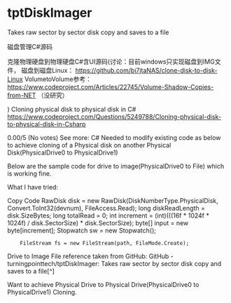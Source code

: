 # tptDiskImager
Takes raw sector by sector disk copy and saves to a file

磁盘管理C#源码

克隆物理硬盘到物理硬盘C#含UI源码(讨论：目前windows只实现磁盘到IMG文件，
磁盘到磁盘Linux： https://github.com/bi7jtaNAS/clone-disk-to-disk-Linux
VolumetoVolume参考：https://www.codeproject.com/Articles/22745/Volume-Shadow-Copies-from-NET （没研究）
 
)
Cloning physical disk to physical disk in C#
https://www.codeproject.com/Questions/5249788/Cloning-physical-disk-to-physical-disk-in-Csharp




0.00/5 (No votes)
See more: C#
Needed to modify existing code as below to achieve cloning of a Physical disk on another Physical Disk(PhysicalDrive0 to PhysicalDrive1)

Below are the sample code for drive to image(PhysicalDrive0 to File) which is working fine.

What I have tried:

Copy Code
RawDisk disk = new RawDisk(DiskNumberType.PhysicalDisk, Convert.ToInt32(devnum), FileAccess.Read);
        long diskReadLength = disk.SizeBytes;
        long totalRead = 0;
        int increment = (int)(((16f * 1024f * 1024f) / disk.SectorSize) * disk.SectorSize);
        byte[] input = new byte[increment];
        Stopwatch sw = new Stopwatch();

        FileStream fs = new FileStream(path, FileMode.Create);

Drive to Image File reference taken from GitHub: GitHub - turningpointtech/tptDiskImager: Takes raw sector by sector disk copy and saves to a file[^]

Want to achieve Physical Drive to Physical Drive(PhysicalDrive0 to PhysicalDrive1) Cloning.
